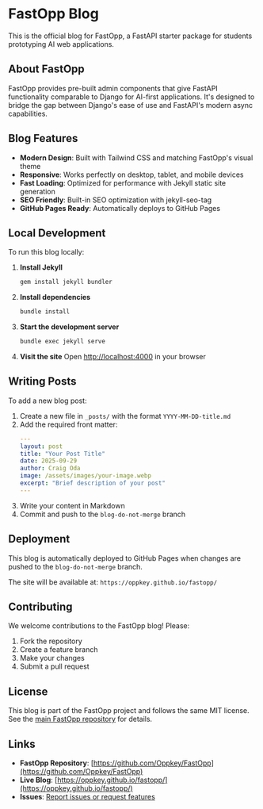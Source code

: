 # FastOpp Blog

This is the official blog for FastOpp, a FastAPI starter package for students prototyping AI web applications.

## About FastOpp

FastOpp provides pre-built admin components that give FastAPI functionality comparable to Django for AI-first applications. It's designed to bridge the gap between Django's ease of use and FastAPI's modern async capabilities.

## Blog Features

- **Modern Design**: Built with Tailwind CSS and matching FastOpp's visual theme
- **Responsive**: Works perfectly on desktop, tablet, and mobile devices
- **Fast Loading**: Optimized for performance with Jekyll static site generation
- **SEO Friendly**: Built-in SEO optimization with jekyll-seo-tag
- **GitHub Pages Ready**: Automatically deploys to GitHub Pages

## Local Development

To run this blog locally:

1. **Install Jekyll**
   ```bash
   gem install jekyll bundler
   ```

2. **Install dependencies**
   ```bash
   bundle install
   ```

3. **Start the development server**
   ```bash
   bundle exec jekyll serve
   ```

4. **Visit the site**
   Open [http://localhost:4000](http://localhost:4000) in your browser

## Writing Posts

To add a new blog post:

1. Create a new file in `_posts/` with the format `YYYY-MM-DD-title.md`
2. Add the required front matter:
   ```yaml
   ---
   layout: post
   title: "Your Post Title"
   date: 2025-09-29
   author: Craig Oda
   image: /assets/images/your-image.webp
   excerpt: "Brief description of your post"
   ---
   ```
3. Write your content in Markdown
4. Commit and push to the `blog-do-not-merge` branch

## Deployment

This blog is automatically deployed to GitHub Pages when changes are pushed to the `blog-do-not-merge` branch.

The site will be available at: `https://oppkey.github.io/fastopp/`

## Contributing

We welcome contributions to the FastOpp blog! Please:

1. Fork the repository
2. Create a feature branch
3. Make your changes
4. Submit a pull request

## License

This blog is part of the FastOpp project and follows the same MIT license. See the [main FastOpp repository](https://github.com/Oppkey/FastOpp) for details.

## Links

- **FastOpp Repository**: [https://github.com/Oppkey/FastOpp](https://github.com/Oppkey/FastOpp)
- **Live Blog**: [https://oppkey.github.io/fastopp/](https://oppkey.github.io/fastopp/)
- **Issues**: [Report issues or request features](https://github.com/Oppkey/FastOpp/issues)
